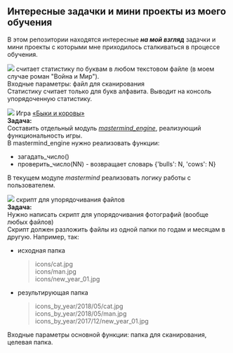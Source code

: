 ## Интересные задачки и мини проекты из моего обучения

В этом репозитории находятся интересные ___на мой взгляд___ задачки и мини проекты с которыми мне приходилось сталкиваться в процессе обучения.

[![](https://img.shields.io/static/v1?label=char_stat&message=.py&color=blueviolet)](book%20parser/char_stat.py)
считает статистику по буквам в любом текстовом файле (в моем случае роман "Война и Мир").<br/>
Входные параметры: файл для сканирования <br/>
Статистику считает только для букв алфавита. Выводит на консоль упорядоченную статистику.


[![](https://img.shields.io/static/v1?label=mastermind&message=.py&color=blueviolet)](bulls%20and%20cows%20game/mastermind.py)
Игра [«Быки и коровы»](https://goo.gl/Go2mb9) <br/>
__Задача:__<br/>
Составить отдельный модуль [_mastermind_engine_](bulls%20and%20cows%20game/mastermind_engine.py), реализующий функциональность игры.<br/>
В mastermind_engine нужно реализовать функции:<br/>
   - загадать_число()
   - проверить_число(NN) - возвращает словарь {'bulls': N, 'cows': N}
   
В текущем модуле _mastermind_ реализовать логику работы с пользователем.

[![](https://img.shields.io/static/v1?label=sort_file&message=.py&color=blueviolet)](sort%20the%20files/sort_file.py)
скрипт для упорядочивания файлов <br/>
__Задача:__<br/>
 Нужно написать скрипт для упорядочивания фотографий (вообще любых файлов)<br/>
 Скрипт должен разложить файлы из одной папки по годам и месяцам в другую.
 Например, так:
   - исходная папка<br/>
       >icons/cat.jpg<br/>
       icons/man.jpg<br/>
       icons/new_year_01.jpg
   - результирующая папка
       >icons_by_year/2018/05/cat.jpg<br/>
       icons_by_year/2018/05/man.jpg<br/>
       icons_by_year/2017/12/new_year_01.jpg

 Входные параметры основной функции: папка для сканирования, целевая папка.